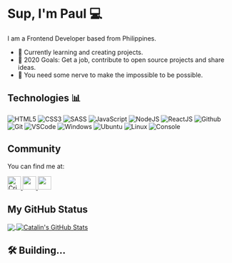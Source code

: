 # Sup, I'm Paul :computer:

I am a Frontend Developer based from Philippines.

- 🚧 Currently learning and creating projects.
- 💯 2020 Goals: Get a job, contribute to open source projects and share ideas.
- 💭 You need some nerve to make the impossible to be possible.

## Technologies 📊
![HTML5](https://img.icons8.com/color/30/html-5.png)
![CSS3](https://img.icons8.com/color/30/css3.png)
![SASS](https://img.icons8.com/color/30/sass-avatar.png)
![JavaScript](https://img.icons8.com/color/30/javascript.png)
![NodeJS](https://img.icons8.com/color/30/nodejs.png)
![ReactJS](https://img.icons8.com/color/30/react-native.png)
![Github](https://img.icons8.com/material-outlined/30/github.png)
![Git](https://img.icons8.com/color/30/git.png)
![VSCode](https://img.icons8.com/color/30/visual-studio-code-2019.png)
![Windows](https://img.icons8.com/color/30/windows-10.png)
![Ubuntu](https://img.icons8.com/color/30/ubuntu--v1.png)
![Linux](https://img.icons8.com/color/30/linux.png)
![Console](https://img.icons8.com/color/30/console.png)

## Community

You can find me at:

<a href="https://dev.to/thedevcristian">
  <img src="https://d2fltix0v2e0sb.cloudfront.net/dev-badge.svg" alt="Cristian Paul Castañeda's DEV Profile" height="30" width="30">
</a>

<a href="https://www.codewars.com/users/crispaulcastaneda">
  <img src="https://www.codewars.com/assets/logos/logo-square-paper-bg-c3d2b1eb4fb35d75b0c0c0e3b74616fab527afdce9d1d3184624cf0b4e950357.jpg" height="30" width="30">
</a>

<a href="https://stackoverflow.com/users/9783217/cristian-paul">
  <img src="https://encrypted-tbn0.gstatic.com/images?q=tbn%3AANd9GcRvpLlYpyJL2AD5Ck454xrIvH34bu4skHesOA&usqp=CAU" height="30" width="30">
</a>


## My GitHub Status

<a href="https://github.com/crispaulcastaneda/crispaulcastaneda">
  <img align="center" src="https://github-readme-stats.vercel.app/api/top-langs/?username=crispaulcastaneda&hide=java,html&title_color=ffffff&text_color=c9cacc&icon_color=2bbc8a&bg_color=1d1f21" />
</a>

<a href="https://github.com/crispaulcastaneda/crispaulcastaneda">
  <img align="center" src="https://github-readme-stats.vercel.app/api?username=crispaulcastaneda&show_icons=true&line_height=27&count_private=true&title_color=ffffff&text_color=c9cacc&icon_color=2bbc8a&bg_color=1d1f21" alt="Catalin's GitHub Stats" />
</a>

## 🛠 Building...
